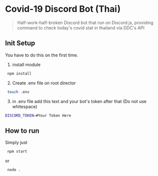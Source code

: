 # Covid-19 Discord Bot (Thai)

> Half-work-half-broken Discord bot that run on Discord.js, providing command to check today's covid stat in thailand via DDC's API

## Init Setup

You have to do this on the first time.

1. install module

```bash
 npm install
```

2. Create .env file on root director

```bash
 touch .env
```

3. in .env file add this text and your bot's token after that (Do not use whitespace)

```bash
DISCORD_TOKEN=#Your Token Here
```

## How to run

Simply just

```bash
 npm start
```

or

```bash
 node .
```
